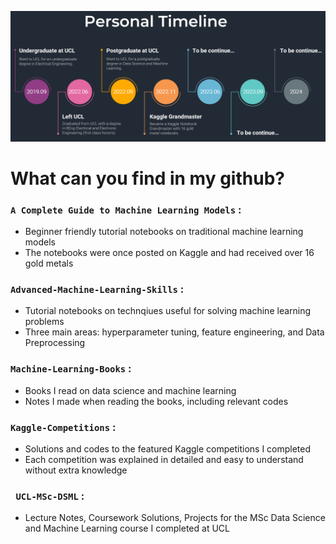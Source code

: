 ![ryanluoli1 commit timeline](./Timeline.png)

# What can you find in my github?


### **`A Complete Guide to Machine Learning Models`** :

  - Beginner friendly tutorial notebooks on traditional machine learning models
  - The notebooks were once posted on Kaggle and had received over 16 gold metals


### **`Advanced-Machine-Learning-Skills`** :

  - Tutorial notebooks on technqiues useful for solving machine learning problems
  - Three main areas: hyperparameter tuning, feature engineering, and Data Preprocessing


### **`Machine-Learning-Books`** :

  - Books I read on data science and machine learning 
  - Notes I made when reading the books, including relevant codes


 ### **`Kaggle-Competitions`** :
 
  - Solutions and codes to the featured Kaggle competitions I completed
  - Each competition was explained in detailed and easy to understand without extra knowledge
 
 
 ### **` UCL-MSc-DSML`** :
 
  - Lecture Notes, Coursework Solutions, Projects for the MSc Data Science and Machine Learning course I completed at UCL
